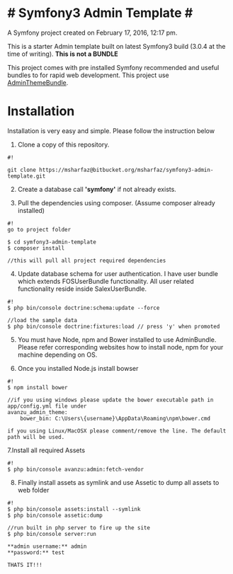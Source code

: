 **# Symfony3 Admin Template #**
===============================

A Symfony project created on February 17, 2016, 12:17 pm.

This is a starter Admin template built on latest Symfony3 build (3.0.4 at the time of writing). **This is not a BUNDLE**

This project comes with pre installed Symfony recommended and useful bundles to for rapid web development. This project use [AdminThemeBundle](https://github.com/avanzu/AdminThemeBundle).

# Installation #

Installation is very easy and simple. Please follow the instruction below

1. Clone a copy of this repository.


```
#!

git clone https://msharfaz@bitbucket.org/msharfaz/symfony3-admin-template.git
```

2. Create a database call **'symfony'** if not already exists.


3. Pull the dependencies using composer. (Assume composer already installed)

```
#!
go to project folder

$ cd symfony3-admin-template
$ composer install

//this will pull all project required dependencies
```

4. Update database schema for user authentication. I have user bundle which extends FOSUserBundle functionality. All user related functionality reside inside SalexUserBundle.

```
#!
$ php bin/console doctrine:schema:update --force

//load the sample data
$ php bin/console doctrine:fixtures:load // press 'y' when promoted
```

5. You must have Node, npm and Bower installed to use AdminBundle. Please refer corresponding websites how to install node, npm for your machine depending on OS.

6. Once you installed Node.js install bowser 
```
#!
$ npm install bower

//if you using windows please update the bower executable path in app/config.yml file under
avanzu_admin_theme:
    bower_bin: C:\Users\{username}\AppData\Roaming\npm\bower.cmd

if you using Linux/MacOSX please comment/remove the line. The default path will be used.

```

7.Install all required Assets
```
#!
$ php bin/console avanzu:admin:fetch-vendor
```

8. Finally install assets as symlink and use Assetic to dump all assets to web folder
```
#!
$ php bin/console assets:install --symlink
$ php bin/console assetic:dump

//run built in php server to fire up the site
$ php bin/console server:run

**admin username:** admin
**password:** test

THATS IT!!! 
```